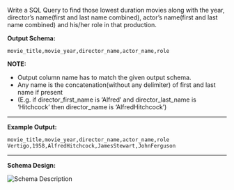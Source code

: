 <div class="markdown-content" id="problem-content">
<p>Write a SQL Query to find those lowest duration movies along with the year, director’s name(first and last name combined), actor’s name(first and last name combined) and his/her role in that production.</p>
<p><strong>Output Schema:</strong></p>
<div class="highlighter-rouge"><pre class="highlight"><code>movie_title,movie_year,director_name,actor_name,role
</code></pre>
</div>
<p><strong>NOTE:</strong></p>
<ul>
<li>Output column name has to match the given output schema.</li>
<li>Any name is the concatenation(without any delimiter) of first and last name if present</li>
<li>(E.g. if director_first_name is ‘Alfred’ and  director_last_name is ‘Hitchcock’ then director_name is ‘AlfredHitchcock’)</li>
</ul>
<hr/>
<p><strong>Example Output:</strong></p>
<div class="highlighter-rouge"><pre class="highlight"><code>movie_title,movie_year,director_name,actor_name,role
Vertigo,1958,AlfredHitchcock,JamesStewart,JohnFerguson
</code></pre>
</div>
<hr/>
<p><strong>Schema Design:</strong></p>
<p><img alt="Schema Description" src="https://s3-us-west-2.amazonaws.com/ib-assessment-tests/problem_images/sql_course.jpg"/></p>

</div>